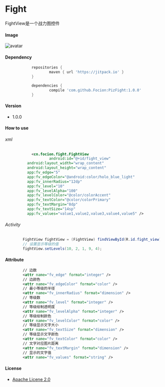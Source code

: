 # Fight

FightView是一个战力图控件

#### Image
![avatar](https://raw.githubusercontent.com/Focion/PizRes/master/images/img_fight_view.png)

#### Dependency
```gradle
			repositories {
					maven { url 'https://jitpack.io' }
			}

			dependencies {
					compile 'com.github.Focion:PizFight:1.0.0'
			}
```
#### Version

  - 1.0.0

#### How to use

###### xml
```xml
			<cn.focion.fight.FightView
					android:id="@+id/fight_view"
          android:layout_width="wrap_content"
          android:layout_height="wrap_content"
          app:fv_edge="5"
          app:fv_edgeColor="@android:color/holo_blue_light"
          app:fv_innerRadius="12dp"
          app:fv_level="10"
          app:fv_levelAlpha="100"
          app:fv_levelColor="@color/colorAccent"
          app:fv_textColor="@color/colorPrimary"
          app:fv_textMargin="8dp"
          app:fv_textSize="14sp"
          app:fv_values="value1,value2,value3,value4,value5" />
```

###### Activity
```java
        FightView fightView = (FightView) findViewById(R.id.fight_view);
        // 设置显示等级的值
        fightView.setLevels(10, 2, 1, 9, 4);
```

#### Attribute
```xml
        // 边数
        <attr name="fv_edge" format="integer" />
        // 边颜色
        <attr name="fv_edgeColor" format="color" />
        // 最小等级的半径
        <attr name="fv_innerRadius" format="dimension" />
        // 等级数
        <attr name="fv_level" format="integer" />
        // 等级绘制透明度
        <attr name="fv_levelAlpha" format="integer" />
        // 等级绘制颜色
        <attr name="fv_levelColor" format="color" />
        // 等级显示文字大小
        <attr name="fv_textSize" format="dimension" />
        // 等级显示文字颜色
        <attr name="fv_textColor" format="color" />
        // 文字对应图片距离
        <attr name="fv_textMargin" format="dimension" />
        // 显示的文字值
        <attr name="fv_values" format="string" />
```

#### License
  * [Apache Licene 2.0]


[Apache Licene 2.0]:<http://www.apache.org/licenses/LICENSE-2.0>
